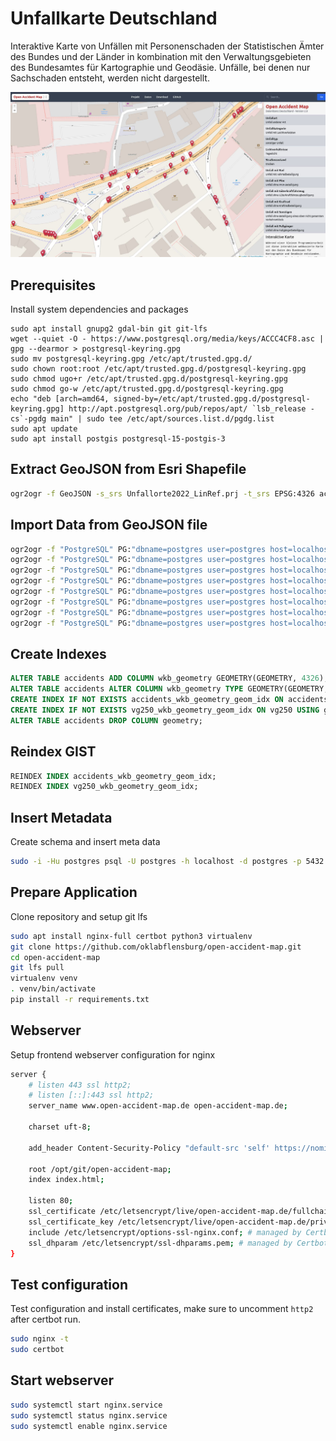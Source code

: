 # Unfallkarte Deutschland

Interaktive Karte von Unfällen mit Personenschaden der Statistischen Ämter des Bundes und der Länder in kombination mit den Verwaltungsgebieten des Bundesamtes für Kartographie und Geodäsie. Unfälle, bei denen nur Sachschaden entsteht, werden nicht dargestellt.


![Screenshot Unfallkarte](https://raw.githubusercontent.com/oklabflensburg/open-accident-map/main/screenshot_unfallkarte.jpg)


## Prerequisites

Install system dependencies and packages

```
sudo apt install gnupg2 gdal-bin git git-lfs
wget --quiet -O - https://www.postgresql.org/media/keys/ACCC4CF8.asc | gpg --dearmor > postgresql-keyring.gpg
sudo mv postgresql-keyring.gpg /etc/apt/trusted.gpg.d/
sudo chown root:root /etc/apt/trusted.gpg.d/postgresql-keyring.gpg
sudo chmod ugo+r /etc/apt/trusted.gpg.d/postgresql-keyring.gpg
sudo chmod go-w /etc/apt/trusted.gpg.d/postgresql-keyring.gpg
echo "deb [arch=amd64, signed-by=/etc/apt/trusted.gpg.d/postgresql-keyring.gpg] http://apt.postgresql.org/pub/repos/apt/ `lsb_release -cs`-pgdg main" | sudo tee /etc/apt/sources.list.d/pgdg.list
sudo apt update
sudo apt install postgis postgresql-15-postgis-3
```


## Extract GeoJSON from Esri Shapefile

```sh
ogr2ogr -f GeoJSON -s_srs Unfallorte2022_LinRef.prj -t_srs EPSG:4326 accidents_2022.geojson Unfallorte2022_LinRef.shp
```


## Import Data from GeoJSON file

```sh
ogr2ogr -f "PostgreSQL" PG:"dbname=postgres user=postgres host=localhost port=5432 password=postgres" "data/vg250.geojson" -nln vg250
ogr2ogr -f "PostgreSQL" PG:"dbname=postgres user=postgres host=localhost port=5432 password=postgres" "data/accidents_2016.geojson" -nln accidents -append
ogr2ogr -f "PostgreSQL" PG:"dbname=postgres user=postgres host=localhost port=5432 password=postgres" "data/accidents_2017.geojson" -nln accidents -append
ogr2ogr -f "PostgreSQL" PG:"dbname=postgres user=postgres host=localhost port=5432 password=postgres" "data/accidents_2018.geojson" -nln accidents -append
ogr2ogr -f "PostgreSQL" PG:"dbname=postgres user=postgres host=localhost port=5432 password=postgres" "data/accidents_2019.geojson" -nln accidents -append
ogr2ogr -f "PostgreSQL" PG:"dbname=postgres user=postgres host=localhost port=5432 password=postgres" "data/accidents_2020.geojson" -nln accidents -append
ogr2ogr -f "PostgreSQL" PG:"dbname=postgres user=postgres host=localhost port=5432 password=postgres" "data/accidents_2021.geojson" -nln accidents -append
ogr2ogr -f "PostgreSQL" PG:"dbname=postgres user=postgres host=localhost port=5432 password=postgres" "data/accidents_2022.geojson" -nln accidents -append
```


## Create Indexes

```sql
ALTER TABLE accidents ADD COLUMN wkb_geometry GEOMETRY(GEOMETRY, 4326);
ALTER TABLE accidents ALTER COLUMN wkb_geometry TYPE GEOMETRY(GEOMETRY, 4326) USING ST_GeomFromGeoJSON(geometry);
CREATE INDEX IF NOT EXISTS accidents_wkb_geometry_geom_idx ON accidents USING gist (wkb_geometry);
CREATE INDEX IF NOT EXISTS vg250_wkb_geometry_geom_idx ON vg250 USING gist (wkb_geometry);
ALTER TABLE accidents DROP COLUMN geometry;
```


## Reindex GIST

```sql
REINDEX INDEX accidents_wkb_geometry_geom_idx;
REINDEX INDEX vg250_wkb_geometry_geom_idx;
```


## Insert Metadata

Create schema and insert meta data

```sh
sudo -i -Hu postgres psql -U postgres -h localhost -d postgres -p 5432 < data/unfallorte_deutschland_schema.sql
```


## Prepare Application

Clone repository and setup git lfs

```sh
sudo apt install nginx-full certbot python3 virtualenv
git clone https://github.com/oklabflensburg/open-accident-map.git
cd open-accident-map
git lfs pull
virtualenv venv
. venv/bin/activate
pip install -r requirements.txt
```


## Webserver

Setup frontend webserver configuration for nginx

```sh
server {
    # listen 443 ssl http2;
    # listen [::]:443 ssl http2;
    server_name www.open-accident-map.de open-accident-map.de;

    charset uft-8;

    add_header Content-Security-Policy "default-src 'self' https://nominatim.openstreetmap.org; script-src 'self' https://unpkg.com; img-src 'self' data: https://unpkg.com https://tile.openstreetmap.org; style-src 'self' 'unsafe-inline' https://unpkg.com; font-src 'self'; worker-src 'none'; object-src 'none'";

    root /opt/git/open-accident-map;
    index index.html;

    listen 80;
    ssl_certificate /etc/letsencrypt/live/open-accident-map.de/fullchain.pem; # managed by Certbot
    ssl_certificate_key /etc/letsencrypt/live/open-accident-map.de/privkey.pem; # managed by Certbot
    include /etc/letsencrypt/options-ssl-nginx.conf; # managed by Certbot
    ssl_dhparam /etc/letsencrypt/ssl-dhparams.pem; # managed by Certbot
}
```


## Test configuration

Test configuration and install certificates, make sure to uncomment `http2` after certbot run.

```sh
sudo nginx -t
sudo certbot
```


## Start webserver

```sh
sudo systemctl start nginx.service
sudo systemctl status nginx.service
sudo systemctl enable nginx.service
```
